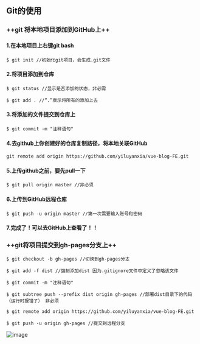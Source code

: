 ## Git的使用

### ++git 将本地项目添加到GitHub上++

#### 1.在本地项目上右键git bash

```
$ git init //初始化git项目，会生成.git文件
```


#### 2.将项目添加到仓库


```
$ git status //显示是否添加的状态，非必需

$ git add . //“.”表示将所有的添加上去
```


#### 3.将添加的文件提交到仓库上


```
$ git commit -m "注释语句"
```

#### 4.去github上你创建好的仓库复制路径，将本地关联GitHub


```
git remote add origin https://github.com/yiluyanxia/vue-blog-FE.git
```


#### 5.上传github之前，要先pull一下


```
$ git pull origin master //非必须
```


#### 6.上传到GitHub远程仓库


```
$ git push -u origin master //第一次需要输入账号和密码
```


#### 7.完成了！可以去GitHub上查看了！！

### ++git将项目提交到gh-pages分支上++


```
$ git checkout -b gh-pages //切换到gh-pages分支

$ git add -f dist //强制添加dist 因为.gitignore文件中定义了忽略该文件

$ git commit -m "注释语句"

$ git subtree push --prefix dist origin gh-pages //部署dist目录下的代码 （运行时报错了） 非必须

$ git remote add origin https://github.com/yiluyanxia/vue-blog-FE.git

$ git push -u origin gh-pages //提交到远程分支
```



![image](http://note.youdao.com/favicon.ico)